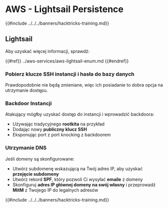 # AWS - Lightsail Persistence

{{#include ../../../banners/hacktricks-training.md}}

## Lightsail

Aby uzyskać więcej informacji, sprawdź:

{{#ref}}
../aws-services/aws-lightsail-enum.md
{{#endref}}

### Pobierz klucze SSH instancji i hasła do bazy danych

Prawdopodobnie nie będą zmieniane, więc ich posiadanie to dobra opcja na utrzymanie dostępu.

### Backdoor Instancji

Atakujący mógłby uzyskać dostęp do instancji i wprowadzić backdoora:

- Używając tradycyjnego **rootkita** na przykład
- Dodając nowy **publiczny klucz SSH**
- Eksponując port z port knocking z backdoorem

### Utrzymanie DNS

Jeśli domeny są skonfigurowane:

- Utwórz subdomenę wskazującą na Twój adres IP, aby uzyskać **przejęcie subdomeny**
- Utwórz rekord **SPF**, który pozwoli Ci wysyłać **emaile** z domeny
- Skonfiguruj **adres IP głównej domeny na swój własny** i przeprowadź **MitM** z Twojego IP do legalnych adresów

{{#include ../../../banners/hacktricks-training.md}}
